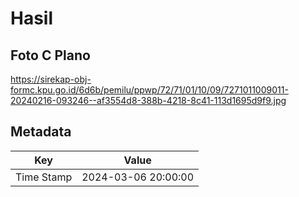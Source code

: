 # Hasil

## Foto C Plano

https://sirekap-obj-formc.kpu.go.id/6d6b/pemilu/ppwp/72/71/01/10/09/7271011009011-20240216-093246--af3554d8-388b-4218-8c41-113d1695d9f9.jpg


## Metadata

| Key        | Value               |
| ---------- | ------------------- |
| Time Stamp | 2024-03-06 20:00:00 |



